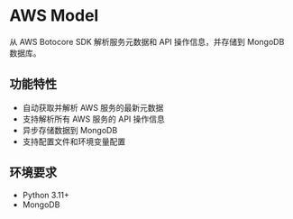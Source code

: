 # AWS Model

从 AWS Botocore SDK 解析服务元数据和 API 操作信息，并存储到 MongoDB 数据库。

## 功能特性

- 自动获取并解析 AWS 服务的最新元数据
- 支持解析所有 AWS 服务的 API 操作信息
- 异步存储数据到 MongoDB
- 支持配置文件和环境变量配置

## 环境要求

- Python 3.11+
- MongoDB
